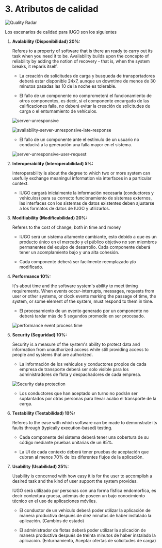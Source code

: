 # 3. Atributos de calidad

 ![Quality Radar][quality-radar]
 
Los escenarios de calidad para IUGO son los siguientes

1. **Avalability (Disponibilidad) 20%:**

     Referes to a property of software that is there an ready to carry out its task when you need it to be. Availability builds upon the concepto of reliability by adding the notion of recovery - that is, when the system breaks, it reparis itself.

     * La creación de solicitudes de carga y busqueda de transportadores deberá estar disponible 24x7, aunque un downtime de menos de 30 minutos pasadas las 10 de la noche es tolerable.

     * El fallo de un componente no comprometerá el funcionamiento de otros componentes, es decir, si el componente encargado de las calificaciones falla, no deberá evitar la creación de solicitudes de carga o el enturnamiento de vehículos.

     ![server-unresponsive][availability-server-unresponsive]

     ![availability-server-unresponsive-late-response][availability-server-unresponsive-late-response]
     
     * El fallo de un componente ante el estímulo de un usuario no conducirá a la generación una falla mayor en el sistema.

     ![server-unresponsive-user-request][availability-server-unresponsive-user-request]

2. **Interoperability (Interoperabilidad) 5%:**

    Interoperability is about the degree to which two or more system can usefully exchange meaningul information via interfaces in a particular context.

    * IUGO cargará inicialmente la información necesaria (conductores y vehículos) para su correcto funcionamiento de sistemas externos, las interfaces con los sistemas de datos existentes deben ajustarse a los formatos de datos de IUGO y utilizarlos.

3. **Modifiability (Modificabilidad) 20%:**

     Referes to the cost of change, both in time and money

     * IUGO será un sistema altamente cambiante, esto debido a que es un producto único en el mercado y el público objetivo no son miembros permanentes del equipo de desarrollo. Cada componente deberá tener un acomplamiento bajo y una alta cohesión.

     * Cada componente deberá ser facilmente reemplazado y/o modificado.

4. **Performance 10%:**

    It's about time and the software system's ability to meet timing requirements. When events occur-interrupts, messages, requests from user or other systems, or clock events marking the passage of time, the system, or some element of the system, must respond to them in time.

    * El procesamiento de un evento generado por un componente no deberá tardar más de 5 segundos promedio en ser procesado.

    ![performance event process time][performance-event-process-time]

5. **Security (Seguridad) 10%:**

    Security is a measure of the system's ability to protect data and information from unauthorized access while still providing access to people and systems that are authorized.

    * La información de los vehículos y conductores propios de cada empresa de transporte deberá ser solo visible para los administradores de flota y despachadores de cada empresa.
    
    ![Security data protection][security-dataprotection]

    * Los conductores que han aceptado un turno no podrán ser suplantados por otras personas para llevar acabo el transporte de la carga.

6. **Testability (Testabilidad) 10%:**

    Referes to the ease with which software can be made to demonstrate its faults through (typically execution-based) testing.

    * Cada componente del sistema deberá tener una cobertura de su código mediante pruebas unitarias de un 85%.

    * La UI de cada contexto deberá tener pruebas de aceptación que cubran al menos 70% de los diferentes flujos de la aplicación.

7. **Usability (Usabilidad) 25%:**

    Usability is concerned with how easy it is for the user to accomplish a desired task and the kind of user support the system provides.

    IUGO será utilizado por personas con una forma físfica endomorfíca, es decir contextura gruesa, además de poseen un bajo conocimiento técnico en el uso de aplicaciones móviles.

    * El conductor de un vehículo deberá poder utilizar la aplicación de manera productiva después de diez minutos de haber instalado la aplicación. (Cambios de estado)

    * El administrador de flotas deberá poder utilizar la aplicación de manera productiva después de treinta minutos de haber instalado la aplicación. (Enturnamiento, Aceptar ofertas de solicitudes de carga)

    
     <!-- Misc -->
    [quality-radar]: ./assets/IUGO-quality-radar.PNG "IUGO quality radar"
    

     <!-- Availability -->
     [availability-server-unresponsive]: ./assets/availability-server-unresponsive.PNG "availability server unresponsive"
    
     [availability-server-unresponsive-late-response]: ./assets/availability-server-unresponsive-late-response.PNG "availability server unresponsive late response"

     [availability-server-unresponsive-user-request]: ./assets/availability-server-unresponsive-user-request.PNG "availability server unresponsive"


    <!-- Performance -->
     [performance-event-process-time]: ./assets/performance-event-process-time.PNG "performance event process time"

    <!-- Security -->
    [security-dataprotection]: ./assets/security-dataprotection.PNG "Security data protection"
    
    